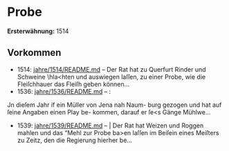 # Probe

**Ersterwähnung:** 1514

## Vorkommen
- 1514: [jahre/1514/README.md](../jahre/1514/README.md) – Der Rat hat zu Querfurt Rinder und Schweine
\hla<hten und auswiegen laſſen, zu einer Probe, wie die
Fleiſchhauer das Fleiſh geben können...
- 1536: [jahre/1536/README.md](../jahre/1536/README.md) – :

Jn dieſem Jahr if ein Müller von Jena nah Naum-
burg gezogen und hat auf ſeine Angaben einen Play be-
kommen, darauf er ſe<s Gänge Mühlwe...
- 1539: [jahre/1539/README.md](../jahre/1539/README.md) – |
Der Rat hat Weizen und Roggen mahlen und das
“Mehl zur Probe ba>en laſſen im Beiſein eines Meiſters
zu Zeitz, den die Regierung hierher be...

